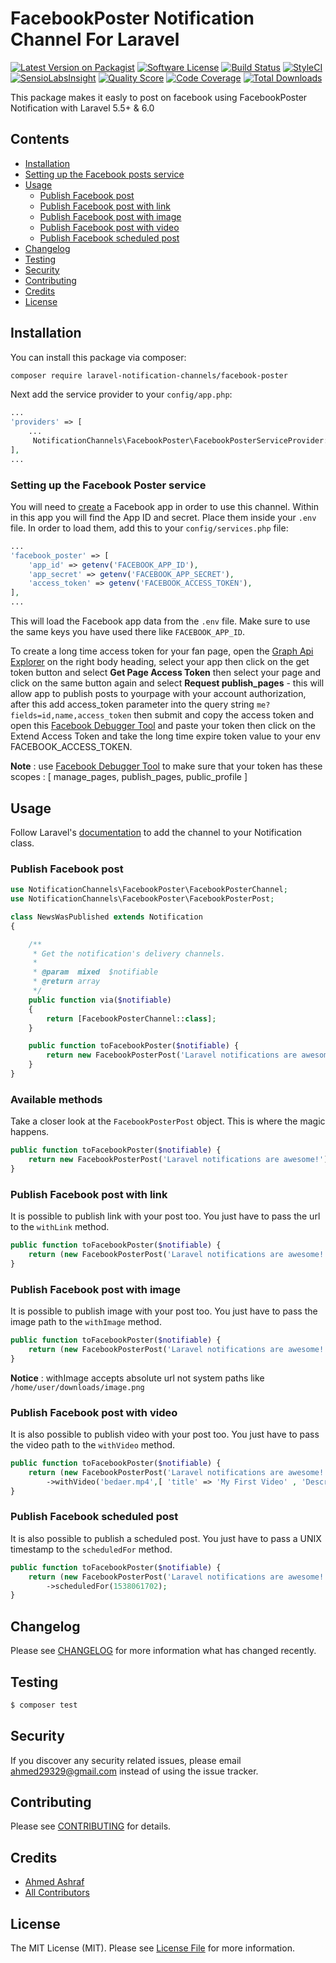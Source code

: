 # FacebookPoster Notification Channel For Laravel

[![Latest Version on Packagist](https://img.shields.io/packagist/v/laravel-notification-channels/facebook-poster.svg?style=flat-square)](https://packagist.org/packages/laravel-notification-channels/facebook-poster)
[![Software License](https://img.shields.io/badge/license-MIT-brightgreen.svg?style=flat-square)](LICENSE.md)
[![Build Status](https://img.shields.io/travis/laravel-notification-channels/facebook-poster/master.svg?style=flat-square)](https://travis-ci.org/laravel-notification-channels/facebook-poster)
[![StyleCI](https://styleci.io/repos/73361533/shield)](https://styleci.io/repos/73361533)
[![SensioLabsInsight](https://img.shields.io/sensiolabs/i/1e4a812d-aac9-4a85-bcd3-a6df579f5456.svg?style=flat-square)](https://insight.sensiolabs.com/projects/1e4a812d-aac9-4a85-bcd3-a6df579f5456)
[![Quality Score](https://img.shields.io/scrutinizer/g/laravel-notification-channels/facebook-poster.svg?style=flat-square)](https://scrutinizer-ci.com/g/laravel-notification-channels/facebook-poster)
[![Code Coverage](https://img.shields.io/scrutinizer/coverage/g/laravel-notification-channels/facebook-poster/master.svg?style=flat-square)](https://scrutinizer-ci.com/g/laravel-notification-channels/facebook-poster/?branch=master)
[![Total Downloads](https://img.shields.io/packagist/dt/laravel-notification-channels/facebook-poster.svg?style=flat-square)](https://packagist.org/packages/laravel-notification-channels/facebook-poster)


This package makes it easly to post on facebook using FacebookPoster Notification with Laravel 5.5+ & 6.0


## Contents

- [Installation](#installation)
- [Setting up the Facebook posts service](#setting-up-the-facebook-poster-service)
- [Usage](#usage)
	- [Publish Facebook post](#publish-facebook-post)
	- [Publish Facebook post with link](#publish-facebook-post-with-link)
	- [Publish Facebook post with image](#publish-facebook-post-with-image)
	- [Publish Facebook post with video](#publish-facebook-post-with-video)
	- [Publish Facebook scheduled post](#publish-facebook-scheduled-post)
- [Changelog](#changelog)
- [Testing](#testing)
- [Security](#security)
- [Contributing](#contributing)
- [Credits](#credits)
- [License](#license)


## Installation

You can install this package via composer:

``` bash
composer require laravel-notification-channels/facebook-poster
```

Next add the service provider to your `config/app.php`:

```php
...
'providers' => [
	...
	 NotificationChannels\FacebookPoster\FacebookPosterServiceProvider::class,
],
...
```

### Setting up the Facebook Poster service

You will need to [create](https://developers.facebook.com/apps) a Facebook app in order to use this channel. Within in this app you will find the App ID and secret. Place them inside your `.env` file. In order to load them, add this to your `config/services.php` file:

```php
...
'facebook_poster' => [
	'app_id' => getenv('FACEBOOK_APP_ID'),
	'app_secret' => getenv('FACEBOOK_APP_SECRET'),
	'access_token' => getenv('FACEBOOK_ACCESS_TOKEN'),
],
...
```


This will load the Facebook app data from the `.env` file. Make sure to use the same keys you have used there like `FACEBOOK_APP_ID`.

To create a long time access token for your fan page, open the [Graph Api Explorer](https://developers.facebook.com/tools/explorer/) on the right body heading, select your app then click on the get token button and select **Get Page Access Token** then select your page and click on the same button again and select **Request publish_pages** - this will allow app to publish posts to yourpage with your account authorization, after this add access_token parameter into the query string ```me?fields=id,name,access_token``` then submit and copy the access token and open this [Facebook Debugger Tool](https://developers.facebook.com/tools/debug/accesstoken) and paste your token then click on the Extend Access Token and take the long time expire token value to your env FACEBOOK_ACCESS_TOKEN.

**Note** : use [Facebook Debugger Tool](https://developers.facebook.com/tools/debug/accesstoken) to make sure that your token has these scopes : [ manage_pages, publish_pages, public_profile ]

## Usage

Follow Laravel's [documentation](https://laravel.com/docs/master/notifications) to add the channel to your Notification class.

### Publish Facebook post

```php
use NotificationChannels\FacebookPoster\FacebookPosterChannel;
use NotificationChannels\FacebookPoster\FacebookPosterPost;

class NewsWasPublished extends Notification
{

    /**
     * Get the notification's delivery channels.
     *
     * @param  mixed  $notifiable
     * @return array
     */
    public function via($notifiable)
    {
        return [FacebookPosterChannel::class];
    }

    public function toFacebookPoster($notifiable) {
        return new FacebookPosterPost('Laravel notifications are awesome!');
    }
}
```

### Available methods

Take a closer look at the `FacebookPosterPost` object. This is where the magic happens.

````php
public function toFacebookPoster($notifiable) {
    return new FacebookPosterPost('Laravel notifications are awesome!');
}
````

### Publish Facebook post with link
It is possible to publish link with your post too. You just have to pass the url to the ``` withLink ``` method.
````php
public function toFacebookPoster($notifiable) {
    return (new FacebookPosterPost('Laravel notifications are awesome!'))->withLink('https://laravel.com');
}
````

### Publish Facebook post with image
It is possible to publish image with your post too. You just have to pass the image path to the ``` withImage ``` method.
````php
public function toFacebookPoster($notifiable) {
    return (new FacebookPosterPost('Laravel notifications are awesome!'))->withImage(url('uploads/images/tayee.png'));
}
````

**Notice** : withImage accepts absolute url not system paths like ``` /home/user/downloads/image.png ```



### Publish Facebook post with video
It is also possible to publish video with your post too. You just have to pass the video path to the ``` withVideo ``` method.
````php
public function toFacebookPoster($notifiable) {
    return (new FacebookPosterPost('Laravel notifications are awesome!'))
    	->withVideo('bedaer.mp4',[ 'title' => 'My First Video' , 'Description' => 'published by FacebookPoster.' ]);
}
````

### Publish Facebook scheduled post
It is also possible to publish a scheduled post. You just have to pass a UNIX timestamp to the ``` scheduledFor ``` method.
````php
public function toFacebookPoster($notifiable) {
    return (new FacebookPosterPost('Laravel notifications are awesome!'))
    	->scheduledFor(1538061702);
}
````


## Changelog

Please see [CHANGELOG](CHANGELOG.md) for more information what has changed recently.

## Testing

``` bash
$ composer test
```

## Security

If you discover any security related issues, please email ahmed29329@gmail.com instead of using the issue tracker.

## Contributing

Please see [CONTRIBUTING](CONTRIBUTING.md) for details.

## Credits

- [Ahmed Ashraf](https://github.com/ahmedash95)
- [All Contributors](../../contributors)

## License

The MIT License (MIT). Please see [License File](LICENSE.md) for more information.
